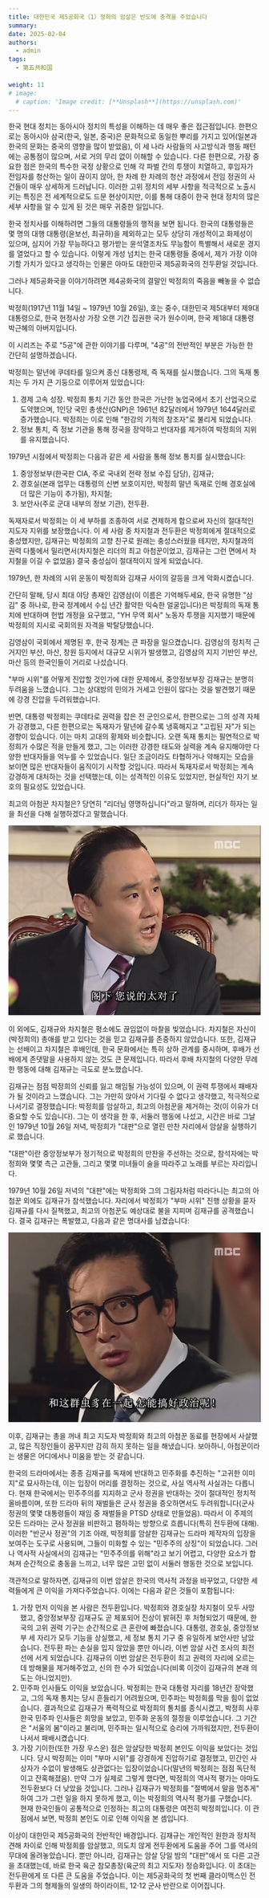 ```yaml
---
title: 대한민국 제5공화국（1）정희의 암살은 반도에 충격을 주었습니다
summary: 
date: 2025-02-04
authors:
  - admin
tags:
  - 第五共和国

weight: 11
# image:
  # caption: 'Image credit: [**Unsplash**](https://unsplash.com)'
---
```


한국 현대 정치는 동아시아 정치의 특성을 이해하는 데 매우 좋은 접근점입니다. 한편으로는 동아시아 삼국(한국, 일본, 중국)은 문화적으로 동일한 뿌리를 가지고 있어(일본과 한국의 문화는 중국의 영향을 많이 받았음), 이 세 나라 사람들의 사고방식과 행동 패턴에는 공통점이 많으며, 서로 거의 무리 없이 이해할 수 있습니다. 다른 한편으로, 가장 중요한 점은 한국의 특수한 국정 상황으로 인해 각 파벌 간의 투쟁이 치열하고, 후임자가 전임자를 청산하는 일이 끊이지 않아, 한 차례 한 차례의 청산 과정에서 전임 정권의 사건들이 매우 상세하게 드러납니다. 이러한 고위 정치의 세부 사항을 적극적으로 노출시키는 특징은 전 세계적으로도 드문 현상이지만, 이를 통해 대중이 한국 현대 정치의 많은 세부 사항을 알 수 있게 된 것은 매우 귀중한 일입니다.

한국 정치사를 이해하려면 그들의 대통령들의 행적을 보면 됩니다. 한국의 대통령들은 몇 명의 대행 대통령(윤보선, 최규하)을 제외하고는 모두 상당히 개성적이고 화제성이 있으며, 심지어 가장 무능하다고 평가받는 윤석열조차도 무능함이 특별해서 새로운 경지를 열었다고 할 수 있습니다. 이렇게 개성 넘치는 한국 대통령들 중에서, 제가 가장 이야기할 가치가 있다고 생각하는 인물은 아마도 대한민국 제5공화국의 전두환일 것입니다.

그러나 제5공화국을 이야기하려면 제4공화국의 결말인 박정희의 죽음을 빼놓을 수 없습니다.

박정희(1917년 11월 14일 ~ 1979년 10월 26일), 호는 중수, 대한민국 제5대부터 제9대 대통령으로, 한국 헌정사상 가장 오랜 기간 집권한 국가 원수이며, 한국 제18대 대통령 박근혜의 아버지입니다.

이 시리즈는 주로 "5공"에 관한 이야기를 다루며, "4공"의 전반적인 부분은 가능한 한 간단히 설명하겠습니다.

박정희는 말년에 쿠데타를 일으켜 종신 대통령제, 즉 독재를 실시했습니다. 그의 독재 통치는 두 가지 큰 기둥으로 이루어져 있었습니다:

1. 경제 고속 성장. 박정희 통치 기간 동안 한국은 가난한 농업국에서 초기 산업국으로 도약했으며, 1인당 국민 총생산(GNP)은 1961년 82달러에서 1979년 1644달러로 증가했습니다. 박정희는 이로 인해 "한강의 기적의 창조자"로 불리게 되었습니다.
2. 정보 통치, 즉 정보 기관을 통해 정국을 장악하고 반대자를 제거하여 박정희의 지위를 유지했습니다.

1979년 시점에서 박정희는 다음과 같은 세 사람을 통해 정보 통치를 실시했습니다:

1. 중앙정보부(한국판 CIA, 주로 국내외 전략 정보 수집 담당), 김재규;
2. 경호실(본래 업무는 대통령의 신변 보호이지만, 박정희 말년 독재로 인해 경호실에 더 많은 기능이 추가됨), 차지철;
3. 보안사(주로 군대 내부의 정보 기관), 전두환.

독재자로서 박정희는 이 세 부하를 조종하여 서로 견제하게 함으로써 자신의 절대적인 지도자 지위를 보장했습니다. 이 세 사람 중 차지철과 전두환은 박정희에게 절대적으로 충성했지만, 김재규는 박정희의 고향 친구로 원래는 충성스러웠을 테지만, 차지철과의 권력 다툼에서 밀리면서(차지철은 리더의 최고 아첨꾼이었고, 김재규는 그런 면에서 차지철을 이길 수 없었음) 결국 충성심이 절대적이지 않게 되었습니다.

1979년, 한 차례의 시위 운동이 박정희와 김재규 사이의 갈등을 크게 악화시켰습니다.

간단히 말해, 당시 최대 야당 총재인 김영삼(이 이름은 기억해두세요, 한국 유명한 "삼김" 중 하나로, 한국 정계에서 수십 년간 활약한 익숙한 얼굴입니다)은 박정희의 독재 통치에 반대하며 헌법 개정을 요구했고, "YH 무역 회사" 노동자 투쟁을 지지했기 때문에 박정희의 지시로 국회의원 자격을 박탈당했습니다.

김영삼이 국회에서 제명된 후, 한국 정계는 큰 파장을 일으켰습니다. 김영삼의 정치적 근거지인 부산, 마산, 창원 등지에서 대규모 시위가 발생했고, 김영삼의 지지 기반인 부산, 마산 등의 한국인들이 거리로 나섰습니다.

"부마 시위"를 어떻게 진압할 것인가에 대한 문제에서, 중앙정보부장 김재규는 분명히 두려움을 느꼈습니다. 그는 상대방의 민의가 거세고 인원이 많다는 것을 발견했기 때문에 강경 진압을 두려워했습니다.

반면, 대통령 박정희는 쿠데타로 권력을 잡은 전 군인으로서, 한편으로는 그의 성격 자체가 강경했고, 다른 한편으로는 독재자가 말년에 갈수록 냉혹해지고 "고립된 자"가 되는 경향이 있습니다. 이는 마치 고대의 황제와 비슷합니다. 오랜 독재 통치는 필연적으로 박정희가 수많은 적을 만들게 했고, 그는 이러한 강경한 태도와 실력을 계속 유지해야만 다양한 반대자들을 억누를 수 있었습니다. 일단 조금이라도 타협하거나 약해지는 모습을 보이면 많은 반대자들이 움직이기 시작할 것입니다. 따라서 독재자로서 박정희는 계속 강경하게 대처하는 것을 선택했는데, 이는 성격적인 이유도 있었지만, 현실적인 자기 보호의 필요성도 있었습니다.

최고의 아첨꾼 차지철은? 당연히 "리더님 영명하십니다"라고 말하며, 리더가 하자는 일을 최선을 다해 실행하겠다고 말했습니다.

![](czc.jpg)

이 외에도, 김재규와 차지철은 평소에도 끊임없이 마찰을 빚었습니다. 차지철은 자신이 (박정희의) 총애를 받고 있다는 것을 믿고 김재규를 존중하지 않았습니다. 또한, 김재규는 선배이고 차지철은 후배인데, 한국 문화에서는 특히 상하 관계를 중시하며, 후배가 선배에게 존댓말을 사용하지 않는 것도 큰 문제입니다. 따라서 후배 차지철의 다양한 무례한 행동에 대해 김재규는 극도로 분노했습니다.

김재규는 점점 박정희의 신뢰를 잃고 해임될 가능성이 있으며, 이 권력 투쟁에서 패배자가 될 것이라고 느꼈습니다. 그는 가만히 앉아서 기다릴 수 없다고 생각했고, 적극적으로 나서기로 결정했습니다: 박정희를 암살하고, 최고의 아첨꾼을 제거하는 것(이 이유가 더 중요할 수도 있습니다). 그는 이 생각을 한 후, 서둘러 행동에 나섰고, 시간은 바로 그날인 1979년 10월 26일 저녁, 박정희가 "대판"으로 열린 만찬 자리에서 암살을 실행하기로 했습니다.

"대판"이란 중앙정보부가 정기적으로 박정희의 만찬을 주선하는 것으로, 참석자에는 박정희와 몇몇 측근 고관들, 그리고 몇몇 미녀들이 술을 따라주고 노래를 부르는 자리입니다.

1979년 10월 26일 저녁의 "대판"에는 박정희와 그의 그림자처럼 따라다니는 최고의 아첨꾼 외에도 김재규가 참석했습니다. 자리에서 박정희가 "부마 시위" 진행 상황을 묻자 김재규를 다시 질책했고, 최고의 아첨꾼도 예상대로 불을 지피며 김재규를 공격했습니다. 결국 김재규는 폭발했고, 다음과 같은 명대사를 남겼습니다:

![](cz.jpg)

이후, 김재규는 총을 꺼내 최고 지도자 박정희와 최고의 아첨꾼 동료를 현장에서 사살했고, 많은 직장인들이 꿈꾸지만 감히 하지 못하는 일을 해냈습니다. 보아하니, 아첨꾼이라는 생물은 어디에서나 미움을 받는 것 같습니다.

한국의 드라마에서는 종종 김재규를 독재에 반대하고 민주화를 추진하는 "고귀한 이미지"로 묘사하는데, 이는 입장이 머리를 결정하는 것으로, 사실 역사적 사실과는 다릅니다. 현재 한국에서는 민주주의를 지지하고 군사 정권을 반대하는 것이 절대적인 정치적 올바름이며, 또한 드라마 뒤의 재벌들은 군사 정권을 증오하면서도 두려워합니다(군사 정권의 몇몇 대통령들이 재임 중 재벌들을 PTSD 상태로 만들었음). 따라서 이 주제의 모든 드라마는 군사 정권을 비판하고 폄하하는 방향으로 흐릅니다(특히 전두환에 대해). 이러한 "반군사 정권"의 기조 아래, 박정희를 암살한 김재규는 드라마 제작자의 입장을 보여주는 도구로 사용되며, 그들이 미화할 수 있는 "민주주의 상징"이 되었습니다. 그러나 역사적 사실에서의 김재규는 "민주주의를 위해"라고 보기 어렵고, 다양한 요소가 합쳐져 순간적으로 충동을 느끼고, 너무 많은 고민 없이 서둘러 행동한 것으로 보입니다.

객관적으로 말하자면, 김재규의 이번 암살은 한국의 역사적 과정을 바꾸었고, 다양한 세력들에게 큰 이익을 가져다주었습니다. 이에는 다음과 같은 것들이 포함됩니다:

1. 가장 먼저 이익을 본 사람은 전두환입니다. 박정희와 경호실장 차지철이 모두 사망했고, 중앙정보부장 김재규도 곧 체포되어 진상이 밝혀진 후 처형되었기 때문에, 한국의 고위 권력 기구는 순간적으로 큰 혼란에 빠졌습니다. 대통령, 경호실, 중앙정보부 세 자리가 모두 기능을 상실했고, 세 정보 통치 기구 중 유일하게 보안사만 남았습니다. 전두환 파는 손실을 입지 않았을 뿐만 아니라, 이번 암살 사건 조사의 최전선에 서게 되었습니다. 김재규의 이번 암살은 전두환이 최고 권력의 자리에 오르는 데 방해물을 제거해주었고, 신의 한 수가 되었습니다(비록 이것이 김재규의 본래 의도는 아니었지만).
2. 민주파 인사들도 이익을 보았습니다. 박정희는 한국 대통령 자리를 18년간 장악했고, 그의 독재 통치는 당시 흔들리기 어려웠으며, 민주파는 박정희를 막을 힘이 없었습니다. 결과적으로 김재규가 폭력적으로 박정희의 통치를 종식시켰고, 박정희 사후 한국 민주파 인사들은 희망을 보았고, 민주화 운동의 절정을 이루었습니다. 그 기간은 "서울의 봄"이라고 불리며, 민주파는 일시적으로 승리에 가까워졌지만, 전두환이 나서서 패배시켰습니다.
3. 가장 기이한(또한 가장 우스운) 점은 암살당한 박정희 본인도 이익을 보았다는 것입니다. 당시 박정희는 이미 "부마 시위"를 강경하게 진압하기로 결정했고, 민간인 사상자가 수없이 발생해도 상관없다는 입장이었습니다(말년의 박정희는 점점 독단적이고 잔혹해졌음). 만약 그가 실제로 그렇게 했다면, 박정희의 역사적 평가는 아마도 전두환보다 더 낮았을 것입니다. 그러나 김재규가 박정희를 "절벽에서 말을 멈추게" 하여 그가 그런 일을 하지 못하게 했고, 이는 박정희의 역사적 평가를 구했습니다. 현재 한국인들이 공통적으로 인정하는 최고의 대통령은 여전히 박정희입니다. 이 관점에서 보면, 박정희 본인도 이로 인해 이익을 본 셈입니다.

이상이 대한민국 제5공화국의 전반적인 배경입니다. 김재규는 개인적인 원한과 정치적 견해 차이로 인해 박정희를 암살했고, 의도치 않게 전두환에게 도움을 주어 그를 역사의 무대에 올려놓았습니다. 뿐만 아니라, 김재규는 암살 당일 밤의 "대판"에서 또 다른 고관을 초대했는데, 바로 한국 육군 참모총장(육군의 최고 지도자) 정승화입니다. 이 초대는 전두환에게 또 다른 큰 도움을 주었습니다. 이는 제5공화국의 첫 번째 클라이맥스인 전두환과 그의 형제들의 일생의 하이라이트, 12·12 군사 반란으로 이어집니다.
